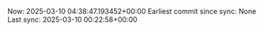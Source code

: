 Now: 2025-03-10 04:38:47.193452+00:00 Earliest commit since sync: None Last sync: 2025-03-10 00:22:58+00:00
